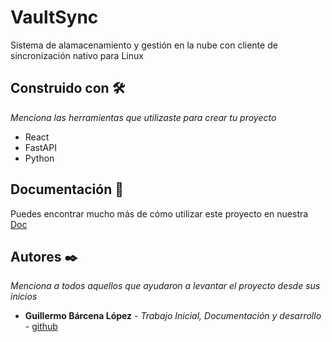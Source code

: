 # VaultSync

Sistema de alamacenamiento y gestión en la nube con cliente de sincronización nativo para Linux

## Construido con 🛠️

_Menciona las herramientas que utilizaste para crear tu proyecto_

* React
* FastAPI
* Python

## Documentación 📖

Puedes encontrar mucho más de cómo utilizar este proyecto en nuestra [Doc](https://docs.google.com/document/d/1ChRCtIXQXYCw-8CzjvdcyNP9gOdNtOTqka3tizZuGGQ/edit?usp=sharing)

## Autores ✒️

_Menciona a todos aquellos que ayudaron a levantar el proyecto desde sus inicios_

* **Guillermo Bárcena López** - *Trabajo Inicial, Documentación y desarrollo* - [github](https://github.com/guillermo2005200/)
